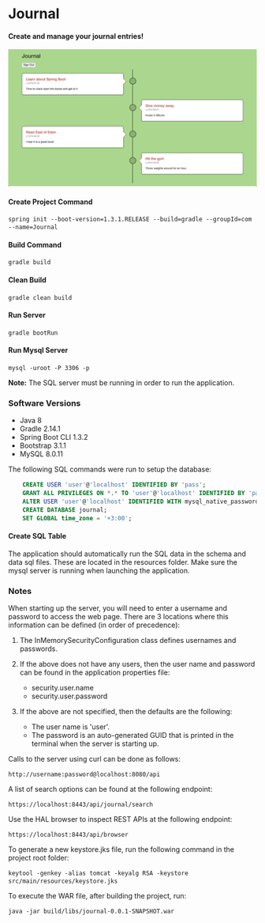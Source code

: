 # Journal

#### Create and manage your journal entries!

![alt text](docs/journal.png "Journal Screenshot")

#### Create Project Command
    spring init --boot-version=1.3.1.RELEASE --build=gradle --groupId=com --name=Journal

#### Build Command
    gradle build

#### Clean Build
    gradle clean build

#### Run Server
    gradle bootRun

#### Run Mysql Server
    mysql -uroot -P 3306 -p

**Note:** The SQL server must be running in order to run the application.

### Software Versions

* Java 8
* Gradle 2.14.1
* Spring Boot CLI 1.3.2
* Bootstrap 3.1.1
* MySQL 8.0.11

The following SQL commands were run to setup the database:

```sql
    CREATE USER 'user'@'localhost' IDENTIFIED BY 'pass';
    GRANT ALL PRIVILEGES ON *.* TO 'user'@'localhost' IDENTIFIED BY 'pass';
    ALTER USER 'user'@'localhost' IDENTIFIED WITH mysql_native_password BY 'pass';
    CREATE DATABASE journal;
    SET GLOBAL time_zone = '+3:00';
```

#### Create SQL Table

The application should automatically run the SQL data in the schema and data sql files. These are located in the resources folder. Make sure the mysql server is running when launching the application.

### Notes

When starting up the server, you will need to enter a username and password to access the web page. There are 3 locations where this information can be defined (in order of precedence):

1. The InMemorySecurityConfiguration class defines usernames and passwords.

2. If the above does not have any users, then the user name and password can be found in the application properties file:

    * security.user.name
    * security.user.password

3. If the above are not specified, then the defaults are the following:

    * The user name is 'user'.
    * The password is an auto-generated GUID that is printed in the terminal when the server is starting up.

Calls to the server using curl can be done as follows:

    http://username:password@localhost:8080/api

A list of search options can be found at the following endpoint:

    https://localhost:8443/api/journal/search

Use the HAL browser to inspect REST APIs at the following endpoint:

    https://localhost:8443/api/browser


To generate a new keystore.jks file, run the following command in the project root folder:

    keytool -genkey -alias tomcat -keyalg RSA -keystore src/main/resources/keystore.jks

To execute the WAR file, after building the project, run:

    java -jar build/libs/journal-0.0.1-SNAPSHOT.war

